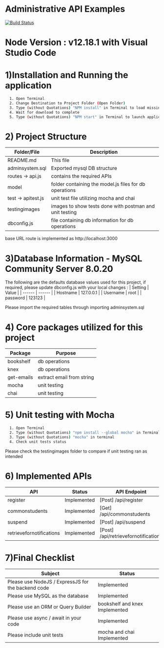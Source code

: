 # Administrative API Examples



[![Build Status](https://travis-ci.org/joemccann/dillinger.svg?branch=master)](https://travis-ci.org/joemccann/dillinger)




# Node Version : v12.18.1 with Visual Studio Code

# 1)Installation and Running the application
```sh
  1. Open Terminal
  2. Change Destination to Project Folder (Open Folder)
  3. Type (without Quotations) "NPM install" in Terminal to load missing dependencies
  4. Wait for download to complete
  5. Type (without Quotations) "NPM start" in Terminal to launch application
```

# 2) Project Structure
| Folder/File | Description |
| ------ | ------ |
| README.md |This file |
| adminsystem.sql | Exported mysql DB structure|
| routes -> api.js | contains the required APIs |
| model | folder containing the model.js files for db operations |
| test -> apitest.js | unit test file utilizing mocha and chai|
|testingimages|images to show tests done with postman and unit testing|
|dbconfig.js| file containing db information for db operations|

base URL route is implemented as http://localhost:3000
# 3)Database Information - MySQL Community Server 8.0.20
The following are the defaults database values used for this project, if required, please update dbconfig.js with your local changes :
| Setting | Value |
| ------ | ------ |
| Hostname | 127.0.0.1 |
| Username | root |
| password | 123123 |

Please import the required tables through importing adminsystem.sql

# 4) Core packages utilized for this project
| Package | Purpose |
| ------ | ------ |
| bookshelf | db operations |
| knex | db operations |
| get-emails | extract email from string |
| mocha | unit testing |
| chai | unit testing |

# 5) Unit testing with Mocha

```sh
  1. Open Terminal
  2. Type (without Quotations) "npm install --global mocha" in Terminal to load missing dependencies
  3. Type (without Quotations) "mocha" in terminal
  4. Check unit tests status
```
Please check the testingimages folder to compare if unit testing ran as intended

# 6) Implemented APIs

| API | Status | API Endpoint
| ------ | ------ |------|
| register | Implemented |[Post] /api/register|
| commonstudents | Implemented |[Get] /api/commonstudents|
| suspend | Implemented |[Post] /api/suspend|
| retrievefornotifications | Implemented |[Post] /api/retrievefornotifications|


# 7)Final Checklist
| Subject | Status |
| ------ | ------ |
| Please use NodeJS / ExpressJS for the backend code | Implemented |
| Please use MySQL as the database | Implemented |
| Please use an ORM or Query Builder | bookshelf and knex Implemented |
| Please use async / await in your code | Implemented |
|Please include unit tests| mocha and chai Implemented|

